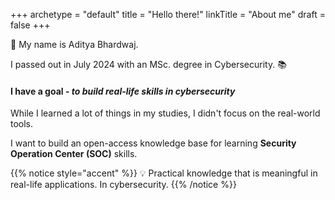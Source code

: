 +++
archetype = "default"
title = "Hello there!"
linkTitle = "About me"
draft = false
+++

:wave: My name is Aditya Bhardwaj. 

I passed out in July 2024 with an MSc. degree in Cybersecurity. :books:

#### I have a goal - *to build real-life skills in cybersecurity*


While I learned a lot of things in my studies, I didn't focus on the real-world tools.

I want to build an open-access knowledge base for learning **Security Operation Center (SOC)** skills.


{{% notice style="accent" %}}
:bulb: Practical knowledge that is meaningful in real-life applications. In cybersecurity. 
{{% /notice %}}

